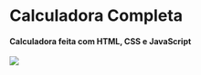 # Calculadora Completa
<h4>Calculadora feita com HTML, CSS e JavaScript
</h4>
<img src="https://user-images.githubusercontent.com/55290557/136103648-d87c55c6-2d2e-4101-af66-2aa4a8b1a53f.png" style="margin: 0 auto;">


